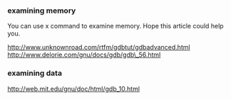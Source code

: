 ### examining memory 

You can use x command to examine memory. Hope this article could help you.

http://www.unknownroad.com/rtfm/gdbtut/gdbadvanced.html
http://www.delorie.com/gnu/docs/gdb/gdb\_56.html

### examining data

http://web.mit.edu/gnu/doc/html/gdb_10.html
